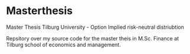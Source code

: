 # Masterthesis
Master Thesis Tilburg University - Option Implied risk-neutral distriubtion

Repsitory over my source code for the master theis in M.Sc. Finance at Tilburg school of economics and management.  
